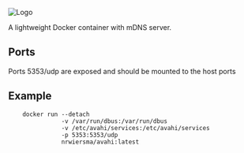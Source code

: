 ![Logo](http://svg.wiersma.co.za/github/project?lang=docker&title=avahi)

A lightweight Docker container with mDNS server.

## Ports

Ports 5353/udp are exposed and should be mounted to the host ports

## Example

```
    docker run --detach
               -v /var/run/dbus:/var/run/dbus
               -v /etc/avahi/services:/etc/avahi/services
               -p 5353:5353/udp
               nrwiersma/avahi:latest
```
